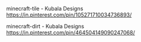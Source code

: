 minecraft-tile - Kubala Designs
https://in.pinterest.com/pin/105271710034736893/

minecraft-dirt - Kubala Designs
https://in.pinterest.com/pin/464504149090247068/
